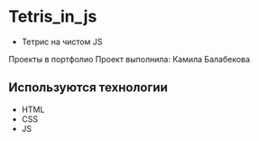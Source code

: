 # Tetris_in_js
- Тетрис на чистом JS

Проекты в портфолио Проект выполнила: Камила Балабекова

## Используются технологии
- HTML
- CSS
- JS
